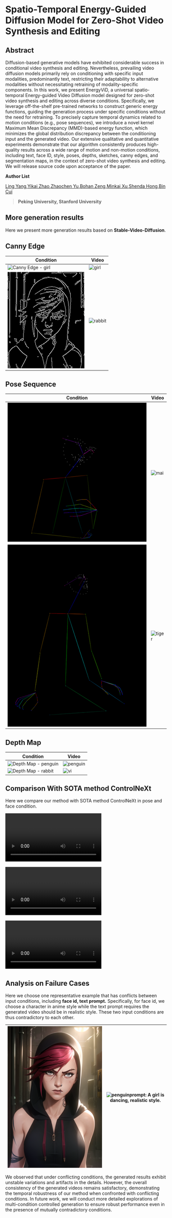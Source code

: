 # Spatio-Temporal Energy-Guided Diffusion Model for Zero-Shot Video Synthesis and Editing

## Abstract

Diffusion-based generative models have exhibited considerable success in conditional video synthesis and editing. Nevertheless, prevailing video diffusion models primarily rely on conditioning with specific input modalities, predominantly text, restricting their adaptability to alternative modalities without necessitating retraining of modality-specific components. In this work, we present EnergyViD, a universal spatio-temporal Energy-guided Video Diffusion model designed for zero-shot video synthesis and editing across diverse conditions. Specifically, we leverage off-the-shelf pre-trained networks to construct generic energy functions, guiding the generation process under specific conditions without the need for retraining. To precisely capture temporal dynamics related to motion conditions (e.g., pose sequences), we introduce a novel kernel Maximum Mean Discrepancy (MMD)-based energy function, which minimizes the global distribution discrepancy between the conditioning input and the generated video. Our extensive qualitative and quantitative experiments demonstrate that our algorithm consistently produces high-quality results across a wide range of motion and non-motion conditions, including text, face ID, style, poses, depths, sketches, canny edges, and segmentation maps, in the context of zero-shot video synthesis and editing. We will release source code upon acceptance of the paper.

**Author List**

[Ling Yang](https://yangling0818.github.io/),[Yikai Zhao](https://pkuzhao.net/),[Zhaochen Yu](https://zhaochenyu0201.github.io/),[Bohan Zeng](https://scholar.google.com/citations?user=MHo_d3YAAAAJ&hl=en),[Minkai Xu](https://minkaixu.com/),[Shenda Hong](https://hsd1503.github.io/),[Bin Cui](https://cuibinpku.github.io/)

> **Peking University, Stanford University**

## More generation results
Here we present more generation results based on **Stable-Video-Diffusion**.
## Canny Edge 
| **Condition**                                | **Video**                    |
| -------------------------------------------------- | ------------------------------- |
| ![Canny Edge - girl](./assets/More/girl_canny.gif) | ![girl](./assets/More/girl.gif) |
| ![Canny Edge - vi](./assets/More/vi_canny.gif) | ![rabbit](./assets/More/vi.gif) |

## Pose Sequence 
| **Condition**                                      | **Video**                          |
| ----------------------------------------------------------- | ------------------------------------- |
| ![Pose Sequence - mai](./assets/More/mai_poses.gif)             | ![mai](./assets/More/mai.gif)         |
| ![Pose Sequence - tiger](./assets/More/tiger_poses.gif) | ![tiger](./assets/More/tiger.gif) |
## Depth Map 
| **Condition**                                  | **Video**                      |
| --------------------------------------------------- | --------------------------------- |
| ![Depth Map - penguin](./assets/More/penguin_depth.gif) | ![penguin](./assets/More/penguin.gif) |
| ![Depth Map - rabbit](./assets/More/rabbit_depth.gif)       | ![vi](./assets/More/rabbit.gif)     

## Comparison With SOTA method ControlNeXt

Here we compare our method with SOTA method ControlNeXt in pose and face condition.

<video src=".\assets\Comparison\case1.mp4"></video>

<video src=".\assets\Comparison\case2.mp4"></video>

<video src=".\assets\Comparison\case3.mp4"></video>

## **Analysis on Failure Cases**

Here we choose one representative example that has conflicts between input conditions, including **face id,  text prompt.** Specifically, for face id, we choose a character in anime style while the text prompt requires the generated video should be in realistic style. These two input conditions are thus contradictory to each other.

| ![girl](./assets/Failure/vi.png) |![penguin](./assets/Failure/vi.gif)prompt: A girl is dancing, realistic style. |
| ------------------------------------------------------------ | ------------------------------------------------------------ |

We observed that under conflicting conditions, the generated results exhibit unstable variations and  artifacts in the details. However, the overall consistency of the generated videos remains satisfactory, demonstrating the temporal robustness of our method when confronted with conflicting conditions. In future work, we will conduct more detailed explorations of multi-condition controlled generation to ensure robust performance even in the presence of mutually contradictory conditions.
